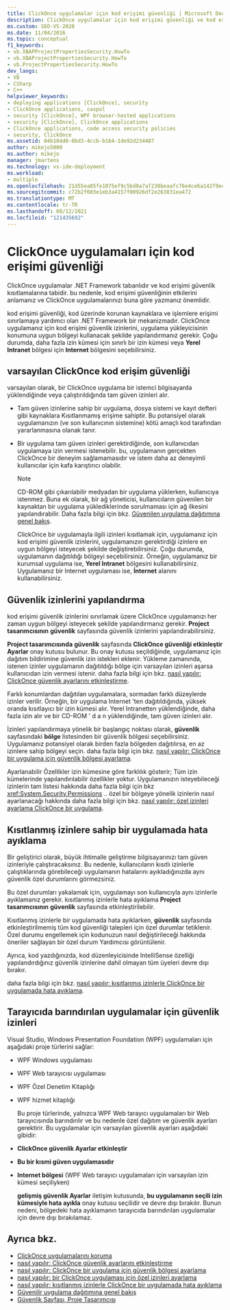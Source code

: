 ```yaml
---
title: ClickOnce uygulamalar için kod erişimi güvenliği | Microsoft Docs
description: ClickOnce uygulamalar için kod erişimi güvenliği ve kod erişimi güvenlik izinlerinin nasıl yapılandırılacağı hakkında bilgi edinin.
ms.custom: SEO-VS-2020
ms.date: 11/04/2016
ms.topic: conceptual
f1_keywords:
- vb.XBAPProjectPropertiesSecurity.HowTo
- vb.XBAProjectPropertiesSecurity.HowTo
- vb.ProjectPropertiesSecurity.HowTo
dev_langs:
- VB
- CSharp
- C++
helpviewer_keywords:
- deploying applications [ClickOnce], security
- ClickOnce applications, caspol
- security [ClickOnce], WPF browser-hosted applications
- security [ClickOnce], ClickOnce applications
- ClickOnce applications, code access security policies
- security, ClickOnce
ms.assetid: 04b104d0-0bd3-4ccb-b164-1de92d234487
author: mikejo5000
ms.author: mikejo
manager: jmartens
ms.technology: vs-ide-deployment
ms.workload:
- multiple
ms.openlocfilehash: 21d55ea85fe1075ef9c5bd8a7af238beaafc76e4ce6a142f9ecb16f639dd3cb1
ms.sourcegitcommit: c72b2f603e1eb3a4157f00926df2e263831ea472
ms.translationtype: MT
ms.contentlocale: tr-TR
ms.lasthandoff: 08/12/2021
ms.locfileid: "121435692"
---
```

# <a name="code-access-security-for-clickonce-applications"></a>ClickOnce uygulamaları için kod erişimi güvenliği
ClickOnce uygulamalar .NET Framework tabanlıdır ve kod erişimi güvenlik kısıtlamalarına tabidir. bu nedenle, kod erişimi güvenliğinin etkilerini anlamanız ve ClickOnce uygulamalarınızı buna göre yazmanız önemlidir.

 kod erişimi güvenliği, kod üzerinde korunan kaynaklara ve işlemlere erişimi sınırlamaya yardımcı olan .NET Framework bir mekanizmadır. ClickOnce uygulamanız için kod erişimi güvenlik izinlerini, uygulama yükleyicisinin konumuna uygun bölgeyi kullanacak şekilde yapılandırmanız gerekir. Çoğu durumda, daha fazla izin kümesi için sınırlı bir izin kümesi veya **Yerel Intranet** bölgesi için **Internet** bölgesini seçebilirsiniz.

## <a name="default-clickonce-code-access-security"></a>varsayılan ClickOnce kod erişim güvenliği
 varsayılan olarak, bir ClickOnce uygulama bir istemci bilgisayarda yüklendiğinde veya çalıştırıldığında tam güven izinleri alır.

- Tam güven izinlerine sahip bir uygulama, dosya sistemi ve kayıt defteri gibi kaynaklara Kısıtlanmamış erişime sahiptir. Bu potansiyel olarak uygulamanızın (ve son kullanıcının sistemine) kötü amaçlı kod tarafından yararlanmasına olanak tanır.

- Bir uygulama tam güven izinleri gerektirdiğinde, son kullanıcıdan uygulamaya izin vermesi istenebilir. bu, uygulamanın gerçekten ClickOnce bir deneyim sağlamamasıdır ve istem daha az deneyimli kullanıcılar için kafa karıştırıcı olabilir.

  > [!NOTE]
  > CD-ROM gibi çıkarılabilir medyadan bir uygulama yüklerken, kullanıcıya istenmez. Buna ek olarak, bir ağ yöneticisi, kullanıcıların güvenilen bir kaynaktan bir uygulama yüklediklerinde sorulmaması için ağ ilkesini yapılandırabilir. Daha fazla bilgi için bkz. [Güvenilen uygulama dağıtımına genel bakış](../deployment/trusted-application-deployment-overview.md).

  ClickOnce bir uygulamayla ilgili izinleri kısıtlamak için, uygulamanız için kod erişimi güvenlik izinlerini, uygulamanızın gerektirdiği izinlere en uygun bölgeyi isteyecek şekilde değiştirebilirsiniz. Çoğu durumda, uygulamanın dağıtıldığı bölgeyi seçebilirsiniz. Örneğin, uygulamanız bir kurumsal uygulama ise, **Yerel Intranet** bölgesini kullanabilirsiniz. Uygulamanız bir Internet uygulaması ise, **İnternet** alanını kullanabilirsiniz.

## <a name="configure-security-permissions"></a>Güvenlik izinlerini yapılandırma
 kod erişimi güvenlik izinlerini sınırlamak üzere ClickOnce uygulamanızı her zaman uygun bölgeyi isteyecek şekilde yapılandırmanız gerekir. **Project tasarımcısının** **güvenlik** sayfasında güvenlik izinlerini yapılandırabilirsiniz.

 **Project tasarımcısında** **güvenlik** sayfasında **ClickOnce güvenliği etkinleştir Ayarlar** onay kutusu bulunur. Bu onay kutusu seçildiğinde, uygulamanız için dağıtım bildirimine güvenlik izin istekleri eklenir. Yükleme zamanında, istenen izinler uygulamanın dağıtıldığı bölge için varsayılan izinleri aşarsa kullanıcıdan izin vermesi istenir. daha fazla bilgi için bkz. [nasıl yapılır: ClickOnce güvenlik ayarlarını etkinleştirme](../deployment/how-to-enable-clickonce-security-settings.md).

 Farklı konumlardan dağıtılan uygulamalara, sormadan farklı düzeylerde izinler verilir. Örneğin, bir uygulama Internet 'ten dağıtıldığında, yüksek oranda kısıtlayıcı bir izin kümesi alır. Yerel Intranetten yüklendiğinde, daha fazla izin alır ve bir CD-ROM ' d a n yüklendiğinde, tam güven izinleri alır.

 İzinleri yapılandırmaya yönelik bir başlangıç noktası olarak, **güvenlik** sayfasındaki **bölge** listesinden bir güvenlik bölgesi seçebilirsiniz. Uygulamanız potansiyel olarak birden fazla bölgeden dağıtılırsa, en az izinlere sahip bölgeyi seçin. daha fazla bilgi için bkz. [nasıl yapılır: ClickOnce bir uygulama için güvenlik bölgesi ayarlama](../deployment/how-to-set-a-security-zone-for-a-clickonce-application.md).

 Ayarlanabilir Özellikler izin kümesine göre farklılık gösterir; Tüm izin kümelerinde yapılandırılabilir özellikler yoktur. Uygulamanızın isteyebileceği izinlerin tam listesi hakkında daha fazla bilgi için bkz <xref:System.Security.Permissions> .. özel bir bölgeye yönelik izinlerin nasıl ayarlanacağı hakkında daha fazla bilgi için bkz. [nasıl yapılır: özel izinleri ayarlama ClickOnce bir uygulama](../deployment/how-to-set-custom-permissions-for-a-clickonce-application.md).

## <a name="debug-an-application-that-has-restricted-permissions"></a>Kısıtlanmış izinlere sahip bir uygulamada hata ayıklama
 Bir geliştirici olarak, büyük ihtimalle geliştirme bilgisayarınızı tam güven izinleriyle çalıştıracaksınız. Bu nedenle, kullanıcıların kısıtlı izinlerle çalıştıklarında görebileceği uygulamanın hatalarını ayıkladığınızda aynı güvenlik özel durumlarını görmezsiniz.

 Bu özel durumları yakalamak için, uygulamayı son kullanıcıyla aynı izinlerle ayıklamanız gerekir. kısıtlanmış izinlerle hata ayıklama **Project tasarımcısının** **güvenlik** sayfasında etkinleştirilebilir.

 Kısıtlanmış izinlerle bir uygulamada hata ayıklarken, **güvenlik** sayfasında etkinleştirilmemiş tüm kod güvenliği talepleri için özel durumlar tetiklenir. Özel durumu engellemek için kodunuzun nasıl değiştirileceği hakkında öneriler sağlayan bir özel durum Yardımcısı görüntülenir.

 Ayrıca, kod yazdığınızda, kod düzenleyicisinde IntelliSense özelliği yapılandırdığınız güvenlik izinlerine dahil olmayan tüm üyeleri devre dışı bırakır.

 daha fazla bilgi için bkz. [nasıl yapılır: kısıtlanmış izinlerle ClickOnce bir uygulamada hata ayıklama](securing-clickonce-applications.md).

## <a name="security-permissions-for-browser-hosted-applications"></a>Tarayıcıda barındırılan uygulamalar için güvenlik izinleri
 Visual Studio, Windows Presentation Foundation (WPF) uygulamaları için aşağıdaki proje türlerini sağlar:

- WPF Windows uygulaması

- WPF Web tarayıcısı uygulaması

- WPF Özel Denetim Kitaplığı

- WPF hizmet kitaplığı

  Bu proje türlerinde, yalnızca WPF Web tarayıcı uygulamaları bir Web tarayıcısında barındırılır ve bu nedenle özel dağıtım ve güvenlik ayarları gerektirir. Bu uygulamalar için varsayılan güvenlik ayarları aşağıdaki gibidir:

- **ClickOnce güvenlik Ayarlar etkinleştir**

- **Bu bir kısmi güven uygulamasıdır**

- **Internet bölgesi** (WPF Web tarayıcı uygulamaları için varsayılan izin kümesi seçiliyken)

  **gelişmiş güvenlik Ayarlar** iletişim kutusunda, **bu uygulamanın seçili izin kümesiyle hata ayıkla** onay kutusu seçilidir ve devre dışı bırakılır. Bunun nedeni, bölgedeki hata ayıklamanın tarayıcıda barındırılan uygulamalar için devre dışı bırakılamaz.

## <a name="see-also"></a>Ayrıca bkz.
- [ClickOnce uygulamalarını koruma](../deployment/securing-clickonce-applications.md)
- [nasıl yapılır: ClickOnce güvenlik ayarlarını etkinleştirme](../deployment/how-to-enable-clickonce-security-settings.md)
- [nasıl yapılır: ClickOnce bir uygulama için güvenlik bölgesi ayarlama](../deployment/how-to-set-a-security-zone-for-a-clickonce-application.md)
- [nasıl yapılır: bir ClickOnce uygulaması için özel izinleri ayarlama](../deployment/how-to-set-custom-permissions-for-a-clickonce-application.md)
- [nasıl yapılır: kısıtlanmış izinlerle ClickOnce bir uygulamada hata ayıklama](securing-clickonce-applications.md)
- [Güvenilir uygulama dağıtımına genel bakış](../deployment/trusted-application-deployment-overview.md)
- [Güvenlik Sayfası, Proje Tasarımcısı](../ide/reference/security-page-project-designer.md)